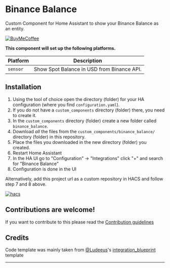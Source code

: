 # Binance Balance
Custom Component for Home Assistant to show your Binance Balance as an entity.

[![BuyMeCoffee][buymecoffeebadge]][buymecoffee]

**This component will set up the following platforms.**

| Platform        | Description                                                               |
| --------------- | ------------------------------------------------------------------------- |
| `sensor`        | Show Spot Balance in USD from Binance API. |

## Installation

1. Using the tool of choice open the directory (folder) for your HA configuration (where you find `configuration.yaml`).
2. If you do not have a `custom_components` directory (folder) there, you need to create it.
3. In the `custom_components` directory (folder) create a new folder called `binance_balance`.
4. Download _all_ the files from the `custom_components/binance_balance/` directory (folder) in this repository.
5. Place the files you downloaded in the new directory (folder) you created.
6. Restart Home Assistant
7. In the HA UI go to "Configuration" -> "Integrations" click "+" and search for "Binance Balance"
8. Configuration is done in the UI

Alternatively, add this project url as a custom repository in HACS and follow step 7 and 8 above.

[![hacs][hacsbadge]][hacs]
<!---->

## Contributions are welcome!

If you want to contribute to this please read the [Contribution guidelines](CONTRIBUTING.md)

## Credits

[buymecoffee]: https://www.buymeacoffee.com/maeneak
[buymecoffeebadge]: https://img.shields.io/badge/buy%20me%20a%20coffee-donate-yellow.svg?style=for-the-badge

Code template was mainly taken from [@Ludeeus](https://github.com/ludeeus)'s [integration_blueprint][integration_blueprint] template

---

[integration_blueprint]: https://github.com/custom-components/integration_blueprint
[black]: https://github.com/psf/black
[black-shield]: https://img.shields.io/badge/code%20style-black-000000.svg?style=for-the-badge
[commits-shield]: https://img.shields.io/github/commit-activity/y/maeneak/binance-balance.svg?style=for-the-badge
[commits]: https://github.com/maeneak/binance-balance/commits/main
[hacs]: https://hacs.xyz
[hacsbadge]: https://img.shields.io/badge/HACS-Custom-orange.svg?style=for-the-badge
[discord]: https://discord.gg/Qa5fW2R
[discord-shield]: https://img.shields.io/discord/330944238910963714.svg?style=for-the-badge
[exampleimg]: example.png
[forum-shield]: https://img.shields.io/badge/community-forum-brightgreen.svg?style=for-the-badge
[forum]: https://community.home-assistant.io/
[license-shield]: https://img.shields.io/github/license/maeneak/binance-balance.svg?style=for-the-badge
[maintenance-shield]: https://img.shields.io/badge/maintainer-%40maeneak-blue.svg?style=for-the-badge
[pre-commit]: https://github.com/pre-commit/pre-commit
[pre-commit-shield]: https://img.shields.io/badge/pre--commit-enabled-brightgreen?style=for-the-badge
[releases-shield]: https://img.shields.io/github/release/maeneak/binance-balance.svg?style=for-the-badge
[releases]: https://github.com/maeneak/binance-balance/releases
[user_profile]: https://github.com/maeneak
